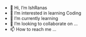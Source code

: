 - 👋 Hi, I’m IshRanas
- 👀 I’m interested in learning Coding
- 🌱 I’m currently learning 
- 💞️ I’m looking to collaborate on ...
- 📫 How to reach me ...

<!---
IshRanas/IshRanas is a ✨ special ✨ repository because its `README.md` (this file) appears on your GitHub profile.
You can click the Preview link to take a look at your changes.
--->
